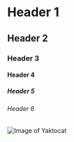 # Header 1
## Header 2 
### Header 3
#### Header 4
##### Header 5
###### Header 6
![Image of Yaktocat](https://octodex.github.com/images/yaktocat.png)
